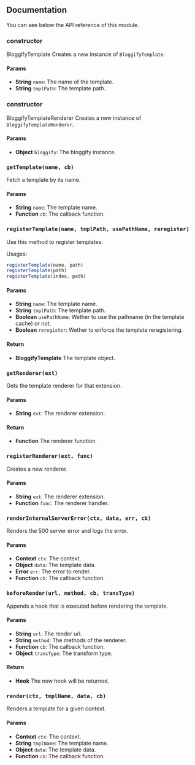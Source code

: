 ## Documentation

You can see below the API reference of this module.

### constructor

BloggifyTemplate
Creates a new instance of `BloggifyTemplate`.

#### Params

- **String** `name`: The name of the template.
- **String** `tmplPath`: The template path.

### constructor

BloggifyTemplateRenderer
Creates a new instance of `BloggifyTemplateRenderer`.

#### Params

- **Object** `bloggify`: The bloggify instance.

### `getTemplate(name, cb)`
Fetch a template by its name.

#### Params

- **String** `name`: The template name.
- **Function** `cb`: The callback function.

### `registerTemplate(name, tmplPath, usePathName, reregister)`
Use this method to register templates.

Usages:

```js
registerTemplate(name, path)
registerTemplate(path)
registerTemplate(index, path)
```

#### Params

- **String** `name`: The template name.
- **String** `tmplPath`: The template path.
- **Boolean** `usePathName`: Wether to use the pathname (in the template cache) or not.
- **Boolean** `reregister`: Wether to enforce the template reregistering.

#### Return
- **BloggifyTemplate** The template object.

### `getRenderer(ext)`
Gets the template renderer for that extension.

#### Params

- **String** `ext`: The renderer extension.

#### Return
- **Function** The renderer function.

### `registerRenderer(ext, func)`
Creates a new renderer.

#### Params

- **String** `ext`: The renderer extension.
- **Function** `func`: The renderer handler.

### `renderInternalServerError(ctx, data, err, cb)`
Renders the 500 server error and logs the error.

#### Params

- **Context** `ctx`: The context.
- **Object** `data`: The template data.
- **Error** `err`: The error to render.
- **Function** `cb`: The callback function.

### `beforeRender(url, method, cb, transType)`
Appends a hook that is executed before rendering the template.

#### Params

- **String** `url`: The render url.
- **String** `method`: The methods of the renderer.
- **Function** `cb`: The callback function.
- **Object** `transType`: The transform type.

#### Return
- **Hook** The new hook will be returned.

### `render(ctx, tmplName, data, cb)`
Renders a template for a given context.

#### Params

- **Context** `ctx`: The context.
- **String** `tmplName`: The template name.
- **Object** `data`: The template data.
- **Function** `cb`: The callback function.

